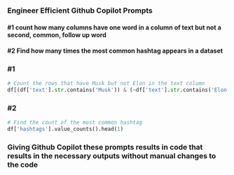 ### **Engineer Efficient Github Copilot Prompts**
#### #1 count how many columns have one word in a column of text but not a second, common, follow up word

#### #2 Find how many times the most common hashtag appears in a dataset

### #1

``` python
# Count the rows that have Musk but not Elon in the text column
df[(df['text'].str.contains('Musk')) & (~df['text'].str.contains('Elon'))].shape[0]

```

### #2

``` python
# Find the count of the most common hashtag
df['hashtags'].value_counts().head(1)

```

### Giving Github Copilot these prompts results in code that results in the necessary outputs without manual changes to the code